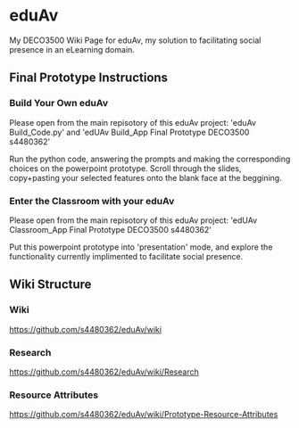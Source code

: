 # eduAv
My DECO3500 Wiki Page for eduAv, my solution to facilitating social presence in an eLearning domain.

## Final Prototype Instructions
### Build Your Own eduAv
Please open from the main repisotory of this eduAv project:
  'eduAv Build_Code.py' and 'edUAv Build_App Final Prototype DECO3500 s4480362'

Run the python code, answering the prompts and making the corresponding choices on the powerpoint prototype.
Scroll through the slides, copy+pasting your selected features onto the blank face at the beggining.

### Enter the Classroom with your eduAv
Please open from the main repisotory of this eduAv project:
  'edUAv Classroom_App Final Prototype DECO3500 s4480362'

Put this powerpoint prototype into 'presentation' mode, and explore the functionality currently implimented to facilitate social presence.

## Wiki Structure
### Wiki
https://github.com/s4480362/eduAv/wiki
### Research
https://github.com/s4480362/eduAv/wiki/Research
### Resource Attributes
https://github.com/s4480362/eduAv/wiki/Prototype-Resource-Attributes
